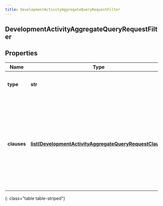 ```yaml
---
title: DevelopmentActivityAggregateQueryRequestFilter
---
```

## DevelopmentActivityAggregateQueryRequestFilter

## Properties

|Name | Type | Description | Notes|
|------------ | ------------- | ------------- | -------------|
| **type** | **str** | The logic used to combine the clauses | |
| **clauses** | [**list[DevelopmentActivityAggregateQueryRequestClause]**](DevelopmentActivityAggregateQueryRequestClause.html) | The list of clauses used to filter the data. Note that clauses must filter by attendeeId and a maximum of 100 user IDs are allowed | |
{: class="table table-striped"}


